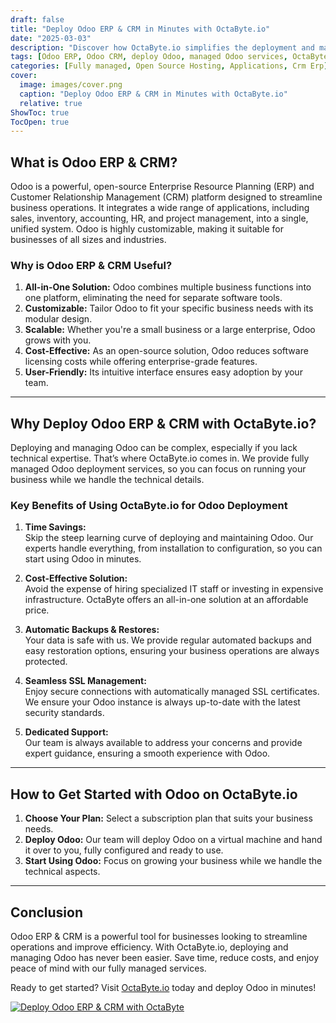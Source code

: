 ```yaml
---
draft: false
title: "Deploy Odoo ERP & CRM in Minutes with OctaByte.io"
date: "2025-03-03"
description: "Discover how OctaByte.io simplifies the deployment and management of Odoo ERP & CRM, saving you time, money, and effort. Learn why Odoo is a game-changer for businesses and how OctaByte’s fully managed services make it easier than ever to get started."
tags: [Odoo ERP, Odoo CRM, deploy Odoo, managed Odoo services, OctaByte, Odoo deployment, Odoo benefits, Odoo for businesses, Odoo managed hosting, Odoo automation]
categories: [Fully managed, Open Source Hosting, Applications, Crm Erp]
cover:
  image: images/cover.png
  caption: "Deploy Odoo ERP & CRM in Minutes with OctaByte.io"
  relative: true
ShowToc: true
TocOpen: true
---
```



## What is Odoo ERP & CRM?

Odoo is a powerful, open-source Enterprise Resource Planning (ERP) and Customer Relationship Management (CRM) platform designed to streamline business operations. It integrates a wide range of applications, including sales, inventory, accounting, HR, and project management, into a single, unified system. Odoo is highly customizable, making it suitable for businesses of all sizes and industries.

### Why is Odoo ERP & CRM Useful?

1. **All-in-One Solution:** Odoo combines multiple business functions into one platform, eliminating the need for separate software tools.
2. **Customizable:** Tailor Odoo to fit your specific business needs with its modular design.
3. **Scalable:** Whether you're a small business or a large enterprise, Odoo grows with you.
4. **Cost-Effective:** As an open-source solution, Odoo reduces software licensing costs while offering enterprise-grade features.
5. **User-Friendly:** Its intuitive interface ensures easy adoption by your team.

---

## Why Deploy Odoo ERP & CRM with OctaByte.io?

Deploying and managing Odoo can be complex, especially if you lack technical expertise. That’s where OctaByte.io comes in. We provide fully managed Odoo deployment services, so you can focus on running your business while we handle the technical details.

### Key Benefits of Using OctaByte.io for Odoo Deployment

1. **Time Savings:**  
   Skip the steep learning curve of deploying and maintaining Odoo. Our experts handle everything, from installation to configuration, so you can start using Odoo in minutes.

2. **Cost-Effective Solution:**  
   Avoid the expense of hiring specialized IT staff or investing in expensive infrastructure. OctaByte offers an all-in-one solution at an affordable price.

3. **Automatic Backups & Restores:**  
   Your data is safe with us. We provide regular automated backups and easy restoration options, ensuring your business operations are always protected.

4. **Seamless SSL Management:**  
   Enjoy secure connections with automatically managed SSL certificates. We ensure your Odoo instance is always up-to-date with the latest security standards.

5. **Dedicated Support:**  
   Our team is always available to address your concerns and provide expert guidance, ensuring a smooth experience with Odoo.

---

## How to Get Started with Odoo on OctaByte.io

1. **Choose Your Plan:** Select a subscription plan that suits your business needs.
2. **Deploy Odoo:** Our team will deploy Odoo on a virtual machine and hand it over to you, fully configured and ready to use.
3. **Start Using Odoo:** Focus on growing your business while we handle the technical aspects.

---

## Conclusion

Odoo ERP & CRM is a powerful tool for businesses looking to streamline operations and improve efficiency. With OctaByte.io, deploying and managing Odoo has never been easier. Save time, reduce costs, and enjoy peace of mind with our fully managed services. 

Ready to get started? Visit [OctaByte.io](https://octabyte.io) today and deploy Odoo in minutes!

[![Deploy Odoo ERP & CRM with OctaByte](/images/deploy-on-octabyte.png)](https://octabyte.io/fully-managed-open-source-services/applications/crm-erp/odoo)